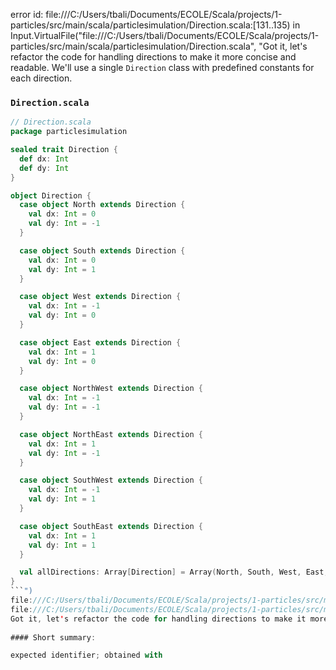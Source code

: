 error id: file:///C:/Users/tbali/Documents/ECOLE/Scala/projects/1-particles/src/main/scala/particlesimulation/Direction.scala:[131..135) in Input.VirtualFile("file:///C:/Users/tbali/Documents/ECOLE/Scala/projects/1-particles/src/main/scala/particlesimulation/Direction.scala", "Got it, let's refactor the code for handling directions to make it more concise and readable. We'll use a single `Direction` class with predefined constants for each direction.

### `Direction.scala`

```scala
// Direction.scala
package particlesimulation

sealed trait Direction {
  def dx: Int
  def dy: Int
}

object Direction {
  case object North extends Direction {
    val dx: Int = 0
    val dy: Int = -1
  }

  case object South extends Direction {
    val dx: Int = 0
    val dy: Int = 1
  }

  case object West extends Direction {
    val dx: Int = -1
    val dy: Int = 0
  }

  case object East extends Direction {
    val dx: Int = 1
    val dy: Int = 0
  }

  case object NorthWest extends Direction {
    val dx: Int = -1
    val dy: Int = -1
  }

  case object NorthEast extends Direction {
    val dx: Int = 1
    val dy: Int = -1
  }

  case object SouthWest extends Direction {
    val dx: Int = -1
    val dy: Int = 1
  }

  case object SouthEast extends Direction {
    val dx: Int = 1
    val dy: Int = 1
  }

  val allDirections: Array[Direction] = Array(North, South, West, East, NorthWest, NorthEast, SouthWest, SouthEast)
}
```")
file:///C:/Users/tbali/Documents/ECOLE/Scala/projects/1-particles/src/main/scala/particlesimulation/Direction.scala
file:///C:/Users/tbali/Documents/ECOLE/Scala/projects/1-particles/src/main/scala/particlesimulation/Direction.scala:1: error: expected identifier; obtained with
Got it, let's refactor the code for handling directions to make it more concise and readable. We'll use a single `Direction` class with predefined constants for each direction.
                                                                                                                                   ^
#### Short summary: 

expected identifier; obtained with